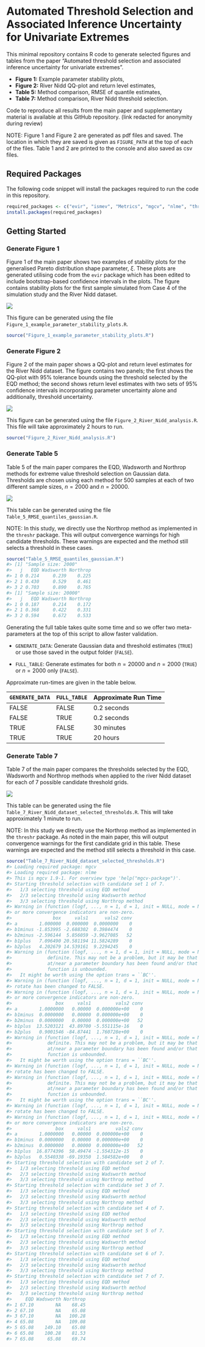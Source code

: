 
<!-- README.md is generated from README.Rmd. Please edit that file -->

# Automated Threshold Selection and Associated Inference Uncertainty for Univariate Extremes

This minimal repository contains R code to generate selected figures and
tables from the paper “Automated threshold selection and associated
inference uncertainty for univariate extremes”.

- **Figure 1:** Example parameter stability plots,
- **Figure 2:** River Nidd QQ-plot and return level estimates,
- **Table 5:** Method comparison, RMSE of quantile estimates,
- **Table 7:** Method comparison, River Nidd threshold selection.

Code to reproduce all results from the main paper and supplementary
material is available at this GitHub repository. (link redacted for
anonymity during review)

NOTE: Figure 1 and Figure 2 are generated as pdf files and saved. The
location in which they are saved is given as `FIGURE_PATH` at the top of
each of the files. Table 1 and 2 are printed to the console and also
saved as csv files.

## Required Packages

The following code snippet will install the packages required to run the
code in this repository.

``` r
required_packages <- c("evir", "ismev", "Metrics", "mgcv", "nlme", "threshr")
install.packages(required_packages)
```

## Getting Started

### Generate Figure 1

Figure 1 of the main paper shows two examples of stability plots for the
generalised Pareto distribution shape parameter, $\xi$. These plots are
generated utilising code from the `evir` package which has been edited
to include bootstrap-based confidence intervals in the plots. The figure
contains stability plots for the first sample simulated from Case 4 of
the simulation study and the River Nidd dataset.

![](readme-images/figure-1.png)

This figure can be generated using the file
`Figure_1_example_parameter_stability_plots.R`.

``` r
source("Figure_1_example_parameter_stability_plots.R")
```

### Generate Figure 2

Figure 2 of the main paper shows a QQ-plot and return level estimates
for the River Nidd dataset. The figure contains two panels; the first
shows the QQ-plot with 95% tolerance bounds using the threshold selected
by the EQD method; the second shows return level estimates with two sets
of 95% confidence intervals incorporating parameter uncertainty alone
and additionally, threshold uncertainty.

![](readme-images/figure-2.png)

This figure can be generated using the file
`Figure_2_River_Nidd_analysis.R`. This file will take approximately 2
hours to run.

``` r
source("Figure_2_River_Nidd_analysis.R")
```

### Generate Table 5

Table 5 of the main paper compares the EQD, Wadsworth and Northrop
methods for extreme value threshold selection on Gaussian data.
Thresholds are chosen using each method for 500 samples at each of two
different sample sizes, $n = 2000$ and $n = 20000$.

![](readme-images/table-5.png)

This table can be generated using the file
`Table_5_RMSE_quantiles_gaussian.R`.

NOTE: In this study, we directly use the Northrop method as implemented
in the `threshr` package. This will output convergence warnings for high
candidate thresholds. These warnings are expected and the method still
selects a threshold in these cases.

``` r
source("Table_5_RMSE_quantiles_gaussian.R")
#> [1] "Sample size: 2000"
#>   j   EQD Wadsworth Northrop
#> 1 0 0.214     0.239    0.225
#> 2 1 0.430     0.529    0.461
#> 3 2 0.703     0.890    0.765
#> [1] "Sample size: 20000"
#>   j   EQD Wadsworth Northrop
#> 1 0 0.187     0.214    0.172
#> 2 1 0.368     0.422    0.331
#> 3 2 0.594     0.672    0.533
```

Generating the full table takes quite some time and so we offer two
meta-parameters at the top of this script to allow faster validation.

- `GENERATE_DATA`: Generate Gaussian data and threshold estimates
  (`TRUE`) or use those saved in the output folder (`FALSE`).

- `FULL_TABLE`: Generate estimates for both $n = 20000$ and $n = 2000$
  (`TRUE`) or $n = 2000$ only (`FALSE`).

Approximate run-times are given in the table below.

| `GENERATE_DATA` | `FULL_TABLE` | Approximate Run Time |
|-----------------|--------------|----------------------|
| FALSE           | FALSE        | 0.2 seconds          |
| FALSE           | TRUE         | 0.2 seconds          |
| TRUE            | FALSE        | 30 minutes           |
| TRUE            | TRUE         | 20 hours             |

### Generate Table 7

Table 7 of the main paper compares the thresholds selected by the EQD,
Wadsworth and Northrop methods when applied to the river Nidd dataset
for each of 7 possible candidate threshold grids.

![](readme-images/table-7.png)

This table can be generated using the file
`Table_7_River_Nidd_dataset_selected_thresholds.R`. This will take
approximately 1 minute to run.

NOTE: In this study we directly use the Northrop method as implemented
in the `threshr` package. As noted in the main paper, this will output
convergence warnings for the first candidate grid in this table. These
warnings are expected and the method still selects a threshold in this
case.

``` r
source("Table_7_River_Nidd_dataset_selected_thresholds.R")
#> Loading required package: mgcv
#> Loading required package: nlme
#> This is mgcv 1.9-1. For overview type 'help("mgcv-package")'.
#> Starting threshold selection with candidate set 1 of 7.
#>   1/3 selecting threshold using EQD method 
#>   2/3 selecting threshold using Wadsworth method 
#>   3/3 selecting threshold using Northrop method
#> Warning in (function (logf, ..., n = 1, d = 1, init = NULL, mode = NULL, : One
#> or more convergence indicators are non-zero.
#>               box     vals1      vals2 conv
#> a        1.000000  0.000000  0.0000000    0
#> b1minus -1.853995 -2.688302  0.3984474    0
#> b2minus -2.596144  5.856059 -3.9627085   52
#> b1plus   7.096490 20.581194 11.5824289    0
#> b2plus   4.202679 14.539161  9.2294245    0
#> Warning in (function (logf, ..., n = 1, d = 1, init = NULL, mode = NULL, : The Hessian of the target log-density at its mode is not positive
#>             definite. This may not be a problem, but it may be that a mode
#>             at/near a parameter boundary has been found and/or that the target
#>             function is unbounded.
#>   It might be worth using the option trans = ``BC''.
#> Warning in (function (logf, ..., n = 1, d = 1, init = NULL, mode = NULL, :
#> rotate has been changed to FALSE.
#> Warning in (function (logf, ..., n = 1, d = 1, init = NULL, mode = NULL, : One
#> or more convergence indicators are non-zero.
#>                box     vals1         vals2 conv
#> a        1.0000000   0.00000  0.000000e+00    0
#> b1minus  0.0000000   0.00000  0.000000e+00    0
#> b2minus  0.0000000   0.00000  0.000000e+00   52
#> b1plus  13.5203121  43.89700 -5.551115e-16    0
#> b2plus   0.9001546 -84.87441  1.760728e+00    0
#> Warning in (function (logf, ..., n = 1, d = 1, init = NULL, mode = NULL, : The Hessian of the target log-density at its mode is not positive
#>             definite. This may not be a problem, but it may be that a mode
#>             at/near a parameter boundary has been found and/or that the target
#>             function is unbounded.
#>   It might be worth using the option trans = ``BC''.
#> Warning in (function (logf, ..., n = 1, d = 1, init = NULL, mode = NULL, :
#> rotate has been changed to FALSE.
#> Warning in (function (logf, ..., n = 1, d = 1, init = NULL, mode = NULL, : The Hessian of the target log-density at its mode is not positive
#>             definite. This may not be a problem, but it may be that a mode
#>             at/near a parameter boundary has been found and/or that the target
#>             function is unbounded.
#>   It might be worth using the option trans = ``BC''.
#> Warning in (function (logf, ..., n = 1, d = 1, init = NULL, mode = NULL, :
#> rotate has been changed to FALSE.
#> Warning in (function (logf, ..., n = 1, d = 1, init = NULL, mode = NULL, : One
#> or more convergence indicators are non-zero.
#>                box     vals1         vals2 conv
#> a        1.0000000   0.00000  0.000000e+00    0
#> b1minus  0.0000000   0.00000  0.000000e+00    0
#> b2minus  0.0000000   0.00000  0.000000e+00   52
#> b1plus  16.8774396  58.49474 -1.554312e-15    0
#> b2plus   0.5540338 -69.19350  1.584582e+00    0
#> Starting threshold selection with candidate set 2 of 7.
#>   1/3 selecting threshold using EQD method 
#>   2/3 selecting threshold using Wadsworth method 
#>   3/3 selecting threshold using Northrop method 
#> Starting threshold selection with candidate set 3 of 7.
#>   1/3 selecting threshold using EQD method 
#>   2/3 selecting threshold using Wadsworth method 
#>   3/3 selecting threshold using Northrop method 
#> Starting threshold selection with candidate set 4 of 7.
#>   1/3 selecting threshold using EQD method 
#>   2/3 selecting threshold using Wadsworth method 
#>   3/3 selecting threshold using Northrop method 
#> Starting threshold selection with candidate set 5 of 7.
#>   1/3 selecting threshold using EQD method 
#>   2/3 selecting threshold using Wadsworth method 
#>   3/3 selecting threshold using Northrop method 
#> Starting threshold selection with candidate set 6 of 7.
#>   1/3 selecting threshold using EQD method 
#>   2/3 selecting threshold using Wadsworth method 
#>   3/3 selecting threshold using Northrop method 
#> Starting threshold selection with candidate set 7 of 7.
#>   1/3 selecting threshold using EQD method 
#>   2/3 selecting threshold using Wadsworth method 
#>   3/3 selecting threshold using Northrop method 
#>     EQD Wadsworth Northrop
#> 1 67.10        NA    68.45
#> 2 67.10        NA    65.08
#> 3 67.10        NA   100.28
#> 4 65.08        NA   109.08
#> 5 65.08    149.10    65.08
#> 6 65.08    100.28    81.53
#> 7 65.08     65.08    69.74
```
